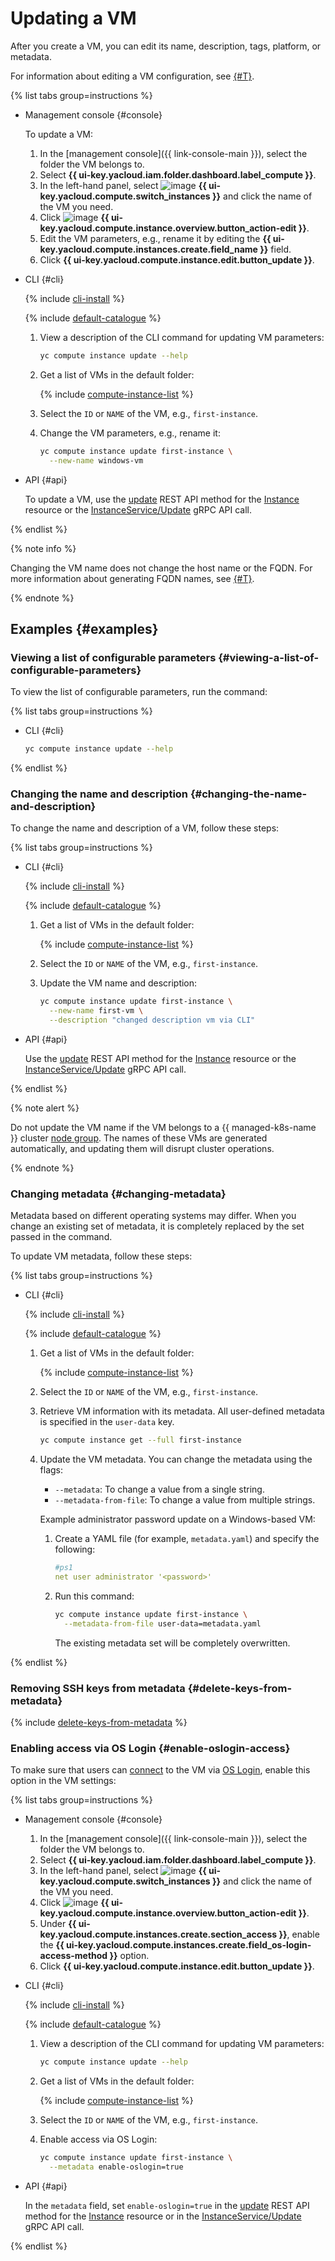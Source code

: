 # Updating a VM

After you create a VM, you can edit its name, description, tags, platform, or metadata.

For information about editing a VM configuration, see [{#T}](vm-update-resources.md).

{% list tabs group=instructions %}

- Management console {#console}

  To update a VM:
  1. In the [management console]({{ link-console-main }}), select the folder the VM belongs to.
  1. Select **{{ ui-key.yacloud.iam.folder.dashboard.label_compute }}**.
  1. In the left-hand panel, select ![image](../../../_assets/console-icons/server.svg) **{{ ui-key.yacloud.compute.switch_instances }}** and click the name of the VM you need.
  1. Click ![image](../../../_assets/pencil.svg) **{{ ui-key.yacloud.compute.instance.overview.button_action-edit }}**.
  1. Edit the VM parameters, e.g., rename it by editing the **{{ ui-key.yacloud.compute.instances.create.field_name }}** field.
  1. Click **{{ ui-key.yacloud.compute.instance.edit.button_update }}**.

- CLI {#cli}

  {% include [cli-install](../../../_includes/cli-install.md) %}

  {% include [default-catalogue](../../../_includes/default-catalogue.md) %}

  1. View a description of the CLI command for updating VM parameters:

     ```bash
     yc compute instance update --help
     ```

  1. Get a list of VMs in the default folder:

     {% include [compute-instance-list](../../_includes_service/compute-instance-list.md) %}

  1. Select the `ID` or `NAME` of the VM, e.g., `first-instance`.
  1. Change the VM parameters, e.g., rename it:

     ```bash
     yc compute instance update first-instance \
       --new-name windows-vm
     ```

- API {#api}

  To update a VM, use the [update](../../api-ref/Instance/update.md) REST API method for the [Instance](../../api-ref/Instance/) resource or the [InstanceService/Update](../../api-ref/grpc/instance_service.md#Update) gRPC API call.

{% endlist %}

{% note info %}

Changing the VM name does not change the host name or the FQDN. For more information about generating FQDN names, see [{#T}](../../concepts/network.md#hostname).

{% endnote %}

## Examples {#examples}

### Viewing a list of configurable parameters {#viewing-a-list-of-configurable-parameters}

To view the list of configurable parameters, run the command:

{% list tabs group=instructions %}

- CLI {#cli}

  ```bash
  yc compute instance update --help
  ```

{% endlist %}

### Changing the name and description {#changing-the-name-and-description}

To change the name and description of a VM, follow these steps:

{% list tabs group=instructions %}

- CLI {#cli}

  {% include [cli-install](../../../_includes/cli-install.md) %}

  {% include [default-catalogue](../../../_includes/default-catalogue.md) %}

  1. Get a list of VMs in the default folder:

     {% include [compute-instance-list](../../_includes_service/compute-instance-list.md) %}

  1. Select the `ID` or `NAME` of the VM, e.g., `first-instance`.
  1. Update the VM name and description:

     ```bash
     yc compute instance update first-instance \
       --new-name first-vm \
       --description "changed description vm via CLI"
     ```

- API {#api}

  Use the [update](../../api-ref/Instance/update.md) REST API method for the [Instance](../../api-ref/Instance/) resource or the [InstanceService/Update](../../api-ref/grpc/instance_service.md#Update) gRPC API call.

{% endlist %}

{% note alert %}

Do not update the VM name if the VM belongs to a {{ managed-k8s-name }} cluster [node group](../../../managed-kubernetes/concepts/index.md#node-group). The names of these VMs are generated automatically, and updating them will disrupt cluster operations.

{% endnote %}

### Changing metadata {#changing-metadata}

Metadata based on different operating systems may differ. When you change an existing set of metadata, it is completely replaced by the set passed in the command.

To update VM metadata, follow these steps:

{% list tabs group=instructions %}

- CLI {#cli}

  {% include [cli-install](../../../_includes/cli-install.md) %}

  {% include [default-catalogue](../../../_includes/default-catalogue.md) %}

  1. Get a list of VMs in the default folder:

     {% include [compute-instance-list](../../_includes_service/compute-instance-list.md) %}

  1. Select the `ID` or `NAME` of the VM, e.g., `first-instance`.
  1. Retrieve VM information with its metadata. All user-defined metadata is specified in the `user-data` key.

     ```bash
     yc compute instance get --full first-instance
     ```

  1. Update the VM metadata. You can change the metadata using the flags:
     * `--metadata`: To change a value from a single string.
     * `--metadata-from-file`: To change a value from multiple strings.

     Example administrator password update on a Windows-based VM:
     1. Create a YAML file (for example, `metadata.yaml`) and specify the following:

        ```yaml
        #ps1
        net user administrator '<password>'
        ```

     1. Run this command:

        ```bash
        yc compute instance update first-instance \
          --metadata-from-file user-data=metadata.yaml
        ```

        The existing metadata set will be completely overwritten.

{% endlist %}

### Removing SSH keys from metadata {#delete-keys-from-metadata}

{% include [delete-keys-from-metadata](../../../_includes/compute/delete-keys-from-metadata.md) %}

### Enabling access via OS Login {#enable-oslogin-access}

To make sure that users can [connect](../vm-connect/os-login.md) to the VM via [OS Login](../../../organization/concepts/os-login.md), enable this option in the VM settings:

{% list tabs group=instructions %}

- Management console {#console}

   1. In the [management console]({{ link-console-main }}), select the folder the VM belongs to.
   1. Select **{{ ui-key.yacloud.iam.folder.dashboard.label_compute }}**.
   1. In the left-hand panel, select ![image](../../../_assets/console-icons/server.svg) **{{ ui-key.yacloud.compute.switch_instances }}** and click the name of the VM you need.
   1. Click ![image](../../../_assets/pencil.svg) **{{ ui-key.yacloud.compute.instance.overview.button_action-edit }}**.
   1. Under **{{ ui-key.yacloud.compute.instances.create.section_access }}**, enable the **{{ ui-key.yacloud.compute.instances.create.field_os-login-access-method }}** option.
   1. Click **{{ ui-key.yacloud.compute.instance.edit.button_update }}**.

- CLI {#cli}

   {% include [cli-install](../../../_includes/cli-install.md) %}

   {% include [default-catalogue](../../../_includes/default-catalogue.md) %}

   1. View a description of the CLI command for updating VM parameters:

      ```bash
      yc compute instance update --help
      ```

   1. Get a list of VMs in the default folder:

      {% include [compute-instance-list](../../_includes_service/compute-instance-list.md) %}

   1. Select the `ID` or `NAME` of the VM, e.g., `first-instance`.

   1. Enable access via OS Login:

      ```bash
      yc compute instance update first-instance \
        --metadata enable-oslogin=true
      ```

- API {#api}

   In the `metadata` field, set `enable-oslogin=true` in the [update](../../api-ref/Instance/update.md) REST API method for the [Instance](../../api-ref/Instance/) resource or in the [InstanceService/Update](../../api-ref/grpc/instance_service.md#Update) gRPC API call.

{% endlist %}